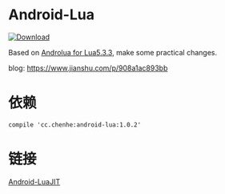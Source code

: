 # Android-Lua

[ ![Download](https://api.bintray.com/packages/liangchenhe55/maven/android-lua/images/download.svg) ](https://bintray.com/liangchenhe55/maven/android-lua/_latestVersion)

Based on [Androlua for Lua5.3.3](https://github.com/lendylongli/AndroLua), make some practical changes.

blog: https://www.jianshu.com/p/908a1ac893bb

# 依赖

```
compile 'cc.chenhe:android-lua:1.0.2'
```

# 链接

[Android-LuaJIT](https://github.com/liangchenhe55/Android-LuaJIT)
